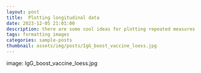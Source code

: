 ```yaml
---
layout: post
title:  Plotting longitudinal data
date: 2023-12-05 21:01:00
description: there are some cool ideas for plotting repeated measures
tags: formatting images
categories: sample-posts
thumbnail: assets/img/posts/IgG_boost_vaccine_loess.jpg
---
```



image: IgG_boost_vaccine_loess.jpg
